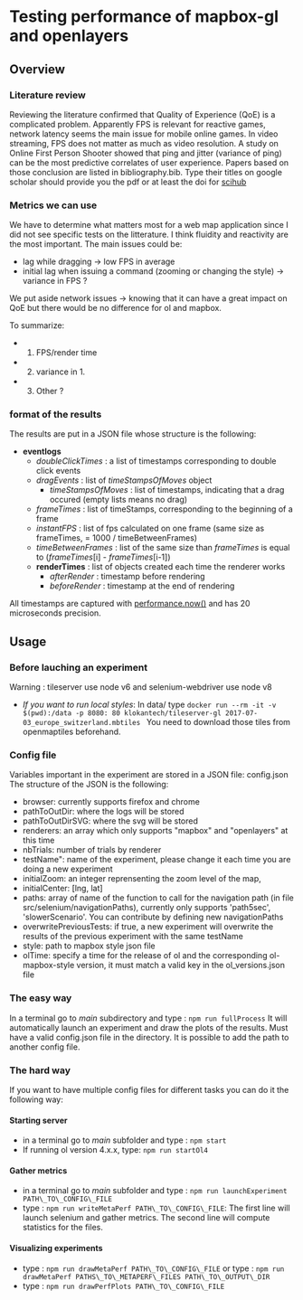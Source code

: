 # Testing performance of mapbox-gl and openlayers

## Overview

### Literature review
Reviewing the literature confirmed that Quality of Experience (QoE) is a complicated problem.
Apparently FPS is relevant for reactive games, network latency seems the main issue for mobile online games.
In video streaming, FPS does not matter as much as video resolution.
A study on Online First Person Shooter showed that ping and jitter (variance of ping) can be the most predictive correlates of user experience.
Papers based on those conclusion are listed in bibliography.bib.
Type their titles on google scholar should provide you the pdf or at least the doi for [scihub](http://www.sci-hub.tw)

### Metrics we can use
We have to determine what matters most for a web map application since I did not see specific tests on the litterature.
I think fluidity and reactivity are the most important. The main issues could be:
- lag while dragging -> low FPS in average
- initial lag when issuing a command (zooming or changing the style) -> variance in FPS ? 

We put aside network issues -> knowing that it can have a great impact on QoE but there would be no difference for ol and mapbox.

To summarize:
- 1. FPS/render time
- 2. variance in 1.
- 3. Other ?

### format of the results

The results are put in a JSON file whose structure is the following:
* **eventlogs**
  * *doubleClickTimes* : a list of timestamps corresponding to double click events
  * *dragEvents* : list of *timeStampsOfMoves* object
    * *timeStampsOfMoves* : list of timestamps, indicating that a drag occured (empty lists means no drag)
  * *frameTimes* : list of timeStamps, corresponding to the beginning of a frame
  * *instantFPS* : list of fps calculated on one frame (same size as frameTimes, = 1000 / timeBetweenFrames)
  * *timeBetweenFrames* : list of the same size than *frameTimes* is equal to (*frameTimes*[i] - *frameTimes*[i-1])
  * **renderTimes** : list of objects created each time the renderer works
    * *afterRender* : timestamp before rendering
    * *beforeRender* : timestamp at the end of rendering

All timestamps are captured with [performance.now()](https://developer.mozilla.org/en-US/docs/Web/API/Performance/now) and has 20 microseconds precision.

## Usage

### Before lauching an experiment
 Warning : tileserver use node v6 and selenium-webdriver use node v8

* _If you want to run local styles_: In data/ type ```docker run --rm -it -v $(pwd):/data -p 8080: 80 klokantech/tileserver-gl 2017-07-03_europe_switzerland.mbtiles ```
You need to download those tiles from openmaptiles beforehand.

### Config file

Variables important in the experiment are stored in a JSON file: config.json
The structure of the JSON is the following:
* browser: currently supports firefox and chrome
* pathToOutDir: where the logs will be stored
* pathToOutDirSVG: where the svg will be stored
* renderers: an array which only supports "mapbox" and "openlayers" at this time
* nbTrials: number of trials by renderer
* testName": name of the experiment, please change it each time you are doing a new experiment
* initialZoom: an integer reprensenting the zoom level of the map,
* initialCenter: [lng, lat]
* paths: array of name of the function to call for the navigation path (in file src/selenium/navigationPaths), currently only supports 'path5sec', 'slowerScenario'. You can contribute by defining new navigationPaths
* overwritePreviousTests: if true, a new experiment will overwrite the results of the previous experiment with the same testName
* style: path to mapbox style json file
* olTime: specify a time for the release of ol and the corresponding ol-mapbox-style version, it must match a valid key in the ol_versions.json file
### The easy way

In a terminal go to _main_ subdirectory and type : ```npm run fullProcess```
It will automatically launch an experiment and draw the plots of the results. Must have a valid config.json file in the directory. It is possible to add the path to another config file.

### The hard way

If you want to have multiple config files for different tasks you can do it the following way:

#### Starting server

* in a terminal go to _main_ subfolder and type : ```npm start```
* If running ol version 4.x.x, type: ```npm run startOl4```
#### Gather metrics

* in a terminal go to _main_ subfolder and type : ```npm run launchExperiment PATH\_TO\_CONFIG\_FILE```
* type : ```npm run writeMetaPerf PATH\_TO\_CONFIG\_FILE```:
The first line will launch selenium and gather metrics. The second line will compute statistics for the files.

#### Visualizing experiments

* type : ```npm run drawMetaPerf PATH\_TO\_CONFIG\_FILE``` or 
  type : ```npm run drawMetaPerf PATHS\_TO\_METAPERF\_FILES PATH\_TO\_OUTPUT\_DIR```
* type : ```npm run drawPerfPlots PATH\_TO\_CONFIG\_FILE```
